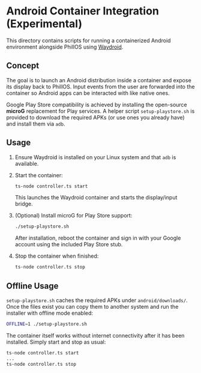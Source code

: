 # Android Container Integration (Experimental)

This directory contains scripts for running a containerized Android environment alongside PhillOS using [Waydroid](https://waydro.id/).

## Concept

The goal is to launch an Android distribution inside a container and expose its display back to PhillOS. Input events from the user are forwarded into the container so Android apps can be interacted with like native ones.

Google Play Store compatibility is achieved by installing the open-source **microG** replacement for Play services. A helper script `setup-playstore.sh` is provided to download the required APKs (or use ones you already have) and install them via `adb`.

## Usage

1. Ensure Waydroid is installed on your Linux system and that `adb` is available.
2. Start the container:

   ```bash
   ts-node controller.ts start
   ```

   This launches the Waydroid container and starts the display/input bridge.

3. (Optional) Install microG for Play Store support:

   ```bash
   ./setup-playstore.sh
   ```

   After installation, reboot the container and sign in with your Google account using the included Play Store stub.

4. Stop the container when finished:

   ```bash
   ts-node controller.ts stop
   ```

## Offline Usage

`setup-playstore.sh` caches the required APKs under `android/downloads/`. Once the
files exist you can copy them to another system and run the installer with
offline mode enabled:

```bash
OFFLINE=1 ./setup-playstore.sh
```

The container itself works without internet connectivity after it has been
installed. Simply start and stop as usual:

```bash
ts-node controller.ts start
...
ts-node controller.ts stop
```
